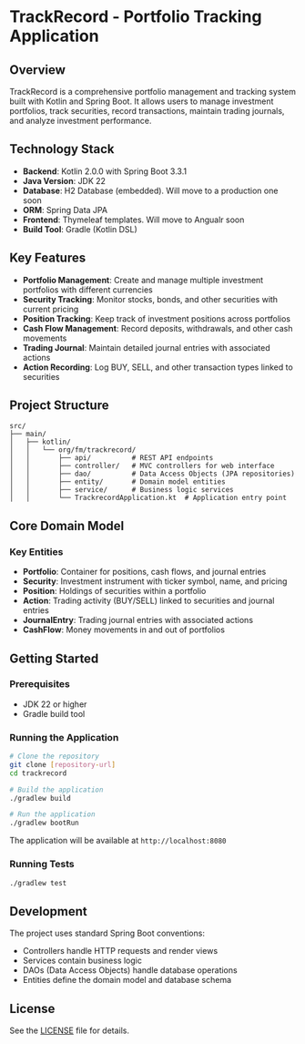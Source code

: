 # TrackRecord - Portfolio Tracking Application

## Overview

TrackRecord is a comprehensive portfolio management and tracking system built with Kotlin and Spring Boot. It allows users to manage investment portfolios, track securities, record transactions, maintain trading journals, and analyze investment performance.

## Technology Stack

- **Backend**: Kotlin 2.0.0 with Spring Boot 3.3.1
- **Java Version**: JDK 22
- **Database**: H2 Database (embedded). Will move to a production one soon
- **ORM**: Spring Data JPA
- **Frontend**: Thymeleaf templates. Will move to Angualr soon
- **Build Tool**: Gradle (Kotlin DSL)

## Key Features

- **Portfolio Management**: Create and manage multiple investment portfolios with different currencies
- **Security Tracking**: Monitor stocks, bonds, and other securities with current pricing
- **Position Tracking**: Keep track of investment positions across portfolios
- **Cash Flow Management**: Record deposits, withdrawals, and other cash movements
- **Trading Journal**: Maintain detailed journal entries with associated actions
- **Action Recording**: Log BUY, SELL, and other transaction types linked to securities

## Project Structure

```
src/
├── main/
│   ├── kotlin/
│   │   └── org/fm/trackrecord/
│   │       ├── api/          # REST API endpoints
│   │       ├── controller/   # MVC controllers for web interface
│   │       ├── dao/          # Data Access Objects (JPA repositories)
│   │       ├── entity/       # Domain model entities
│   │       ├── service/      # Business logic services
│   │       └── TrackrecordApplication.kt  # Application entry point
```

## Core Domain Model

### Key Entities

- **Portfolio**: Container for positions, cash flows, and journal entries
- **Security**: Investment instrument with ticker symbol, name, and pricing
- **Position**: Holdings of securities within a portfolio
- **Action**: Trading activity (BUY/SELL) linked to securities and journal entries
- **JournalEntry**: Trading journal entries with associated actions
- **CashFlow**: Money movements in and out of portfolios

## Getting Started

### Prerequisites

- JDK 22 or higher
- Gradle build tool

### Running the Application

```bash
# Clone the repository
git clone [repository-url]
cd trackrecord

# Build the application
./gradlew build

# Run the application
./gradlew bootRun
```

The application will be available at `http://localhost:8080`

### Running Tests

```bash
./gradlew test
```

## Development

The project uses standard Spring Boot conventions:

- Controllers handle HTTP requests and render views
- Services contain business logic
- DAOs (Data Access Objects) handle database operations
- Entities define the domain model and database schema

## License

See the [LICENSE](LICENSE) file for details.